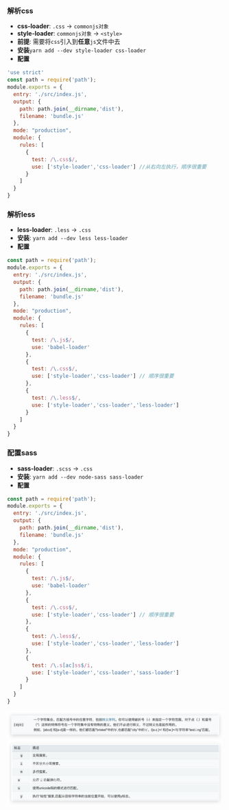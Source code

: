 ### 解析css
- **css-loader**: `.css` -> `commonjs对象`
- **style-loader**: `commonjs对象` -> `<style>`
- **前提**: 需要将`css`引入到**任意**`js`文件中去
- **安装**`yarn add --dev style-loader css-loader`
- **配置**
```javascript
'use strict'
const path = require('path');
module.exports = {
  entry: './src/index.js',
  output: {
    path: path.join(__dirname,'dist'),
    filename: 'bundle.js'
  },
  mode: "production",
  module: {
    rules: [
      {
        test: /\.css$/,
        use: ['style-loader','css-loader'] //从右向左执行，顺序很重要
      }
    ]
  }
}
```

### 解析less
- **less-loader**: `.less` -> `.css`
- **安装**: `yarn add --dev less less-loader`
- **配置**
```javascript
const path = require('path');
module.exports = {
  entry: './src/index.js',
  output: {
    path: path.join(__dirname,'dist'),
    filename: 'bundle.js'
  },
  mode: "production",
  module: {
    rules: [
      {
        test: /\.js$/,
        use: 'babel-loader'
      },
      {
        test: /\.css$/,
        use: ['style-loader','css-loader'] // 顺序很重要
      },
      {
        test: /\.less$/,
        use: ['style-loader','css-loader','less-loader']
      }
    ]
  }
}
```

### 配置sass

- **sass-loader**: `.scss` -> `.css`
- **安装**: `yarn add --dev node-sass sass-loader`
- **配置**
```javascript
const path = require('path');
module.exports = {
  entry: './src/index.js',
  output: {
    path: path.join(__dirname,'dist'),
    filename: 'bundle.js'
  },
  mode: "production",
  module: {
    rules: [
      {
        test: /\.js$/,
        use: 'babel-loader'
      },
      {
        test: /\.css$/,
        use: ['style-loader','css-loader'] // 顺序很重要
      },
      {
        test: /\.less$/,
        use: ['style-loader','css-loader','less-loader']
      },
      {
        test: /\.s[ac]ss$/i,
        use: ['style-loader','css-loader','sass-loader']
      }
    ]
  }
}
```
<div style="text-align:center; margin:auto"><img src="img/2019-12-13-18-44-49.png"></div>


<div style="text-align:center; margin:auto"><img src="img/2019-12-13-18-45-08.png"></div>